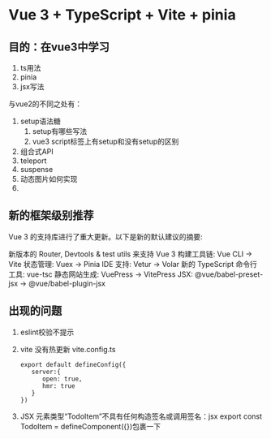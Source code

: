 # Vue 3 + TypeScript + Vite + pinia

## 目的：在vue3中学习

1. ts用法
2. pinia
3. jsx写法

与vue2的不同之处有：

1. setup语法糖
   1. setup有哪些写法
   2. vue3 script标签上有setup和没有setup的区别
2. 组合式API
3. teleport
4. suspense
5. 动态图片如何实现
6.

## 新的框架级别推荐

Vue 3 的支持库进行了重大更新。以下是新的默认建议的摘要:

新版本的 Router, Devtools & test utils 来支持 Vue 3
构建工具链: Vue CLI -> Vite
状态管理: Vuex -> Pinia
IDE 支持: Vetur -> Volar
新的 TypeScript 命令行工具: vue-tsc
静态网站生成: VuePress -> VitePress
JSX: @vue/babel-preset-jsx -> @vue/babel-plugin-jsx

## 出现的问题

1. eslint校验不提示
2. vite 没有热更新
   vite.config.ts

   ```JS
   export default defineConfig({
      server:{
         open: true,
         hmr: true
      }
   })
   ```

3. JSX 元素类型“TodoItem”不具有任何构造签名或调用签名：jsx
export const TodoItem = defineComponent({})包裹一下
